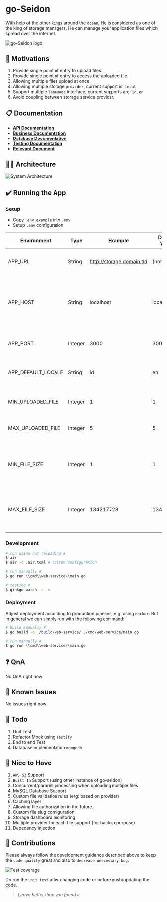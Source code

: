 # go-Seidon
With help of the other `kings` around the `ocean`, He is considered as one of the king of storage managers. 
He can manage your application files which spread over the internet.

![go-Seidon logo][goseidon-logo]

## 🚀 Motivations
1. Provide single point of entry to upload files.
2. Provide single point of entry to access the uploaded file.
3. Allowing multiple files upload at once.
4. Allowing multiple storage `provider`, current support is: `local`
5. Support multiple `language` interface, current supports are: `id`, `en`
6. Avoid coupling between storage service provider.

## 📋 Documentation
- [**API Documentation**](doc/API.md)
- [**Business Documentation**](doc/BUSINESS.md)
- [**Database Documentation**](doc/DATABASE.md)
- [**Testing Documentation**](doc/TESTING.md)
- [**Relevant Document**](doc/DOCUMENT.md)

## 👷🏻 Architecture
![System Architecture][architecture-image]

## ✔️ Running the App

### Setup
- Copy `.env.example` into `.env`
- Setup `.env` configuration

| Environment | Type | Example | Default Value | Description |
| --- | --- | --- | --- | --- |
| APP_URL | String | http://storage.domain.tld | (none) | Public application domain/subdomain used to access `goseidon` app |
| APP_HOST | String | localhost | localhost | Private application host used to access `goseidon` app privately, for example when used behind `load balancer` or `process management` |
| APP_PORT | Integer | 3000 | 3000 | Private application port used to access goseidon app privately |
| APP_DEFAULT_LOCALE | String | id | en | Default application langauge when no `Accept-Language` header or `lang` query specified |
| MIN_UPLOADED_FILE | Integer | 1 | 1 | Minimum amount of file to be uploaded in one single upload |
| MAX_UPLOADED_FILE | Integer | 5 | 5 | Maximum amount of file to be uploaded in one single upload |
| MIN_FILE_SIZE | Integer | 1 | 1 | Minimum file size `byte` for each uploaded file during single upload, default is 1 indicating valid `non zero` file size |
| MAX_FILE_SIZE | Integer | 134217728 | 134217728 | Maximum file size `byte` for each uploaded file during single upload, default is `134217728` byte or `128` MB |

### Development
```bash
# run using hot reloading #
$ air 
$ air -c .air.toml # custom configuration

# run manually #
$ go run \\cmd\\web-service\\main.go 

# testing #
$ ginkgo watch -r -v

```

### Deployment

Adjust deployment according to production pipeline, e.g: using `docker`.
But in general we can simply run with the following command:

```bash
# build manually #
$ go build -o ./build/web-service/ ./cmd/web-service/main.go

# run manually #
$ go run \\cmd\\web-service\\main.go 
```

## ❓ QnA

No QnA right now

## 👀 Known Issues

No issues right now

## 💪 Todo
1. Unit Test
2. Refactor Mock using `Testify`
3. End to end Test
4. Database implementation `mongodb`

## 🤩 Nice to Have
1. `AWS S3` Support
2. `Built In` Support (using other instance of go-seidon)
3. Concurrent/pararell processing when uploading multiple files
4. MySQL Database Support
5. Custom file validation rules (e/g: based on provider)
6. Caching layer
7. Allowing file authorization in the future.
8. Custom file slug configuration.
9. Storage dashboard monitoring
10. Multiple provider for each file support (for backup purpose)
11. Depedency injection

## 💖 Contributions

Please always follow the development guidance described above to keep the `code quality` great and also to `decrease unecessary bug`. 

![Test coverage][coverage-image]

Do run the `unit test` after changing code or before push/updating the code.

> *Leave better than you found it*

[goseidon-logo]: asset/image/go-seidon.png?raw=true
[coverage-image]: asset/image/test-coverage.png?raw=true
[architecture-image]: asset/image/system-architecture.jpg?raw=true
[coverage-image]: asset/image/test-coverage.png?raw=true
